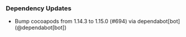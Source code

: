 ### Dependency Updates
* Bump cocoapods from 1.14.3 to 1.15.0 (#694) via dependabot[bot] (@dependabot[bot])
